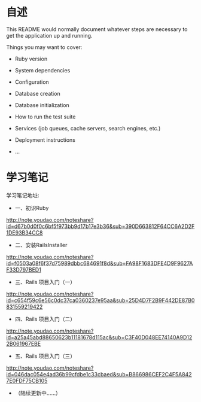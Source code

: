 # 自述

This README would normally document whatever steps are necessary to get the
application up and running.

Things you may want to cover:

* Ruby version

* System dependencies

* Configuration

* Database creation

* Database initialization

* How to run the test suite

* Services (job queues, cache servers, search engines, etc.)

* Deployment instructions

* ...

# 学习笔记

学习笔记地址:

* 一、初识Ruby

http://note.youdao.com/noteshare?id=d67b0d0f0c6bf5f973bb9d17b17e3b36&sub=390D663812F64CC6A2D2F1DE93B34CC8

* 二、安装RailsInstaller

http://note.youdao.com/noteshare?id=f0503a08f6f37d75989dbbc684691f8d&sub=FA98F1683DFE4D9F9627AF33D797BED1

* 三、Rails 项目入门（一）

http://note.youdao.com/noteshare?id=c654f59c6e56c0dc37ca0360237e95aa&sub=25D4D7F2B9F442DE87B0831559219422

* 四、Rails 项目入门（二）

http://note.youdao.com/noteshare?id=a25a45abd88650623b11181678d115ac&sub=C3F40D048EE74140A9D122B061967EBE

* 五、Rails 项目入门（三）

http://note.youdao.com/noteshare?id=046dac054e4ad36b99cfdbe1c33cbaed&sub=B866986CEF2C4F5A8427E0FDF75CB105

* （陆续更新中……）